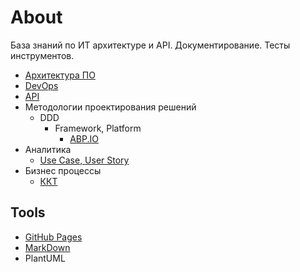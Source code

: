# About

База знаний по ИТ архитектуре и API. Документирование. Тесты инструментов.

* [Архитектура ПО](arch/arch.md)
* [DevOps](devops.md)
* [API](api/api.md)
* Методологии проектирования решений
  * DDD
    * Framework, Platform
      * [ABP.IO](technology/abp.md)
* Аналитика
  * [Use Case, User Story](ba.md)
* Бизнес процессы
  * [ККТ](business/kkt.md)

## Tools

* [GitHub Pages](technology/jekyll.md)
* [MarkDown](markdown.md)
* PlantUML
